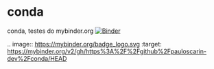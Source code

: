 # conda
conda, testes do mybinder.org
[![Binder](https://mybinder.org/badge_logo.svg)](https://mybinder.org/v2/gh/https%3A%2F%2Fgithub%2Fpauloscarin-dev%2Fconda/HEAD)

.. image:: https://mybinder.org/badge_logo.svg
 :target: https://mybinder.org/v2/gh/https%3A%2F%2Fgithub%2Fpauloscarin-dev%2Fconda/HEAD
